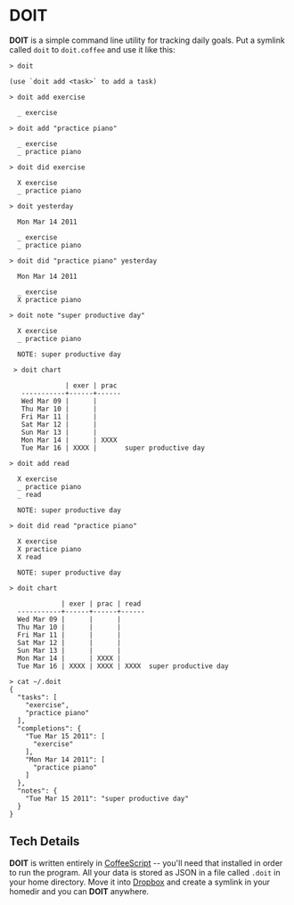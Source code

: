 # DOIT


**DOIT** is a simple command line utility for tracking daily goals. Put a symlink called `doit` to `doit.coffee` and use it like this:

    > doit

    (use `doit add <task>` to add a task)

    > doit add exercise

      _ exercise

    > doit add "practice piano"

      _ exercise
      _ practice piano

    > doit did exercise

      X exercise
      _ practice piano

    > doit yesterday

      Mon Mar 14 2011

      _ exercise
      _ practice piano

    > doit did "practice piano" yesterday

      Mon Mar 14 2011

      _ exercise
      X practice piano

    > doit note "super productive day"

      X exercise
      _ practice piano

      NOTE: super productive day

     > doit chart

                  | exer | prac
       -----------+------+------
       Wed Mar 09 |      |
       Thu Mar 10 |      |
       Fri Mar 11 |      |
       Sat Mar 12 |      |
       Sun Mar 13 |      |
       Mon Mar 14 |      | XXXX
       Tue Mar 16 | XXXX |       super productive day

    > doit add read

      X exercise
      _ practice piano
      _ read

      NOTE: super productive day

    > doit did read "practice piano"

      X exercise
      X practice piano
      X read

      NOTE: super productive day

    > doit chart

                 | exer | prac | read
      -----------+------+------+------
      Wed Mar 09 |      |      |
      Thu Mar 10 |      |      |
      Fri Mar 11 |      |      |
      Sat Mar 12 |      |      |
      Sun Mar 13 |      |      |
      Mon Mar 14 |      | XXXX |
      Tue Mar 16 | XXXX | XXXX | XXXX  super productive day

    > cat ~/.doit
    {
      "tasks": [
        "exercise",
        "practice piano"
      ],
      "completions": {
        "Tue Mar 15 2011": [
          "exercise"
        ],
        "Mon Mar 14 2011": [
          "practice piano"
        ]
      },
      "notes": {
        "Tue Mar 15 2011": "super productive day"
      }
    }

## Tech Details

**DOIT** is written entirely in [CoffeeScript][cfs] -- you'll need that installed in order to run the program. All your data is stored as JSON in a file called `.doit` in your home directory. Move it into [Dropbox][drb] and create a symlink in your homedir and you can **DOIT** anywhere.

  [cfs]: http://jashkenas.github.com/coffee-script
  [drb]: http://www.dropbox.com
